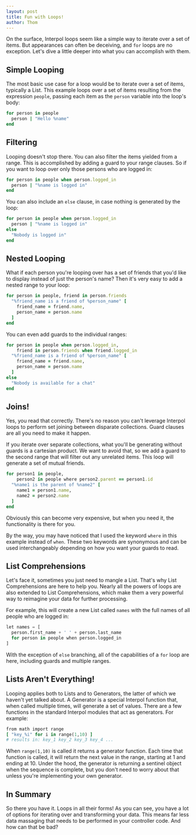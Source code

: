 ```yaml
---
layout: post
title: Fun with Loops!
author: Thom
---
```

On the surface, Interpol loops seem like a simple way to iterate over a set of items.  But appearances can often be deceiving, and `for` loops are no exception.  Let's dive a little deeper into what you can accomplish with them.

## Simple Looping
The most basic use case for a loop would be to iterate over a set of items, typically a List.  This example loops over a set of items resulting from the expression `people`, passing each item as the `person` variable into the loop's body:

```ruby
for person in people
  person | "Hello %name"
end
```

## Filtering
Looping doesn't stop there.  You can also filter the items yielded from a range.  This is accomplished by adding a guard to your range clauses.  So if you want to loop over only those persons who are logged in:

```ruby
for person in people when person.logged_in
  person | "%name is logged in"
end
```

You can also include an `else` clause, in case nothing is generated by the loop:

```ruby
for person in people when person.logged_in
  person | "%name is logged in"
else
  "Nobody is logged in"
end
```

## Nested Looping
What if each person you're looping over has a set of friends that you'd like to display instead of just the person's name?  Then it's very easy to add a nested range to your loop:

```ruby
for person in people, friend in person.friends
  "%friend_name is a friend of %person_name" [
    friend_name = friend.name,
    person_name = person.name
  ]
end
```

You can even add guards to the individual ranges:

```ruby
for person in people when person.logged_in, 
    friend in person.friends when friend.logged_in
  "%friend_name is a friend of %person_name" [
    friend_name = friend.name,
    person_name = person.name
  ]
else
  "Nobody is available for a chat"
end
```

## Joins!
Yes, you read that correctly.  There's no reason you can't leverage Interpol loops to perform set joining between disparate collections.  Guard clauses are all you need to make it happen.  

If you iterate over separate collections, what you'll be generating without guards is a cartesian product.  We want to avoid that, so we add a guard to the second range that will filter out any unrelated items.  This loop will generate a set of mutual friends.

```ruby
for person1 in people, 
    person2 in people where person2.parent == person1.id
  "%name1 is the parent of %name2" [
    name1 = person1.name,
    name2 = person2.name
  ]
end
```

Obviously this can become very expensive, but when you need it, the functionality is there for you.

By the way, you may have noticed that I used the keyword `where` in this example instead of `when`.  These two keywords are synonymous and can be used interchangeably depending on how you want your guards to read.

## List Comprehensions
Let's face it, sometimes you just need to mangle a List.  That's why List Comprehensions are here to help you.  Nearly all the powers of loops are also extended to List Comprehensions, which make them a very powerful way to reimagine your data for further processing.

For example, this will create a new List called `names` with the full names of all people who are logged in:

```python
let names = [
  person.first_name + ' ' + person.last_name
  for person in people when person.logged_in
]
```

With the exception of `else` branching, all of the capabilities of a `for` loop are here, including guards and multiple ranges.

## Lists Aren't Everything!
Looping applies both to Lists and to Generators, the latter of which we haven't yet talked about.  A Generator is a special Interpol function that, when called multiple times, will generate a set of values.  There are a few functions in the standard Interpol modules that act as generators.  For example:

```ruby
from math import range
[ "key_%i" for i in range(1,10) ]
# results in: key_1 key_2 key_3 key_4 ...
```

When `range(1,10)` is called it returns a generator function.  Each time that function is called, it will return the next value in the range, starting at 1 and ending at 10.  Under the hood, the generator is returning a sentinel object when the sequence is complete, but you don't need to worry about that unless you're implementing your own generator.

## In Summary
So there you have it.  Loops in all their forms!  As you can see, you have a lot of options for iterating over and transforming your data.  This means far less data massaging that needs to be performed in your controller code.  And how can that be bad?
